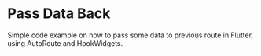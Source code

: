# Pass Data Back
Simple code example on how to pass some data to previous route in Flutter, using AutoRoute and HookWidgets.
